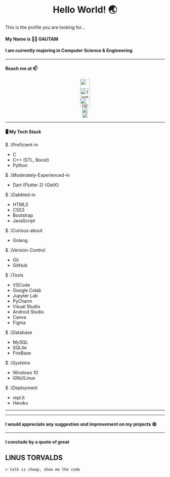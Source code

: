 ### <h1 align= "center"><b>Hello World! :earth_asia:</b></h1>

This is the profile you are looking for...

#### My Name is :man_technologist: **GAUTAM**

#### I am currently majoring in Computer Science & Engineering

<hr>

#### Reach me at 📫
<p align="center">
<a href="https://mail.google.com/mail/?view=cm&fs=1&tf=1&to=g7.gautam10@gmail.com" target="_blank"><img src="https://img.shields.io/badge/-Gmail-c14438?style=flat-square&logo=Gmail&logoColor=white&link=mailto:g7.gautam10@gmail.com" height="30"></a>
<br>
<a href="https://instagram.com/gautam.b10"><img src="https://img.shields.io/badge/Instagram-%23E4405F.svg?&style=flat-square&logo=instagram&logoColor=white" alt="Instagram" height="30"></a>
<br>
<a href="https://dev.to/magnificio777"><img src="https://img.shields.io/badge/DEV-%230A0A0A.svg?&style=flat-square&logo=DEV.to&logoColor=white" alt="DEV.to" height="30"></a>
<br>
<a href="https://discord.gg/tJEAaHU"><img src="https://img.shields.io/badge/discord-%237289DA.svg?&style=for-the-badge&logo=discord&logoColor=white" /> </a>
<br>
<a href="https://www.linkedin.com/in/gautam-7"><img src="https://img.shields.io/badge/linkedin-%237289DA.svg?&style=for-the-badge&logo=linkedin&logoColor=white" /> </a>
<br>
</p>
<hr>

#### 🖥️ My Tech Stack
$ .\Proficient-in
- C
- C++ (STL, Boost)
- Python

$ .\Moderately-Experienced-in
- Dart (Flutter 2) {GetX}

$ .\Dabbled-in
- HTML5
- CSS3
- Bootstrap
- JavaScript

$ .\Curious-about
- Golang

$ .\Version-Control
- Git
- GitHub

$ .\Tools
- VSCode
- Google Colab
- Jupyter Lab
- PyCharm
- Visual Studio
- Android Studio
- Canva
- Figma

$ .\Database
- MySQL
- SQLite
- FireBase

$ .\Systems
- Windows 10
- GNU/Linux

$ .\Deployment
- repl.it
- Heroku
   
<hr>
<hr>


#### I would appreciate any suggestion and improvement on my projects 😄

<hr>

#### I conclude by a quote of great <h2> LINUS TORVALDS </h2>
    > talk is cheap, show me the code
